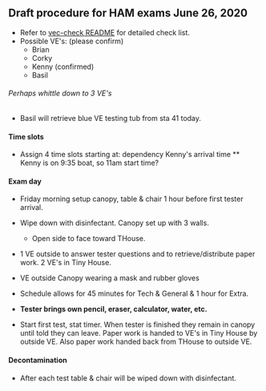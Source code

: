 ## Draft procedure for HAM exams June 26, 2020
* Refer to [vec-check README](README.md) for detailed check list.
* Possible VE's: (please confirm)
  * Brian
  *  Corky
  * Kenny (confirmed)
  *  Basil

###### Perhaps whittle down to 3 VE's

  * Basil will retrieve blue VE testing tub from sta 41 today.

#### Time slots
* Assign 4 time slots starting at: dependency Kenny's arrival time
** Kenny is on 9:35 boat, so 11am start time?

#### Exam day
* Friday morning setup canopy, table & chair 1 hour before first tester
arrival.
* Wipe down with disinfectant. Canopy set up with 3 walls.
  * Open side to face toward THouse.

* 1 VE outside to answer tester questions and to retrieve/distribute paper
work. 2 VE's in Tiny House.

* VE outside Canopy wearing a mask and rubber gloves

* Schedule allows for 45 minutes for Tech & General & 1 hour for Extra.

* **Tester brings own pencil, eraser, calculator, water, etc.**

* Start first test, stat timer. When tester is finished they remain in
canopy until told they can leave. Paper work is handed to VE's in Tiny House
by outside VE. Also paper work handed back from THouse to outside VE.

#### Decontamination
* After each test table & chair will be wiped down with disinfectant.


